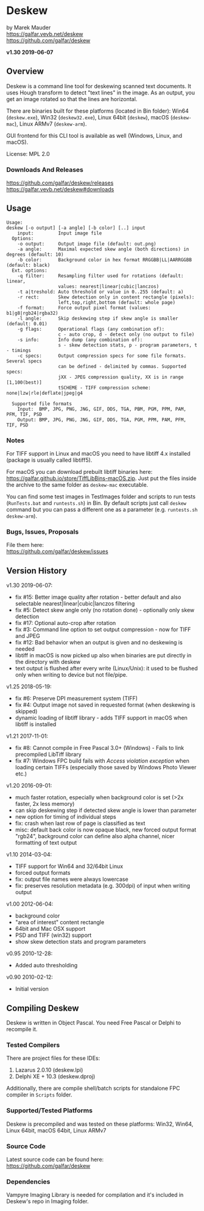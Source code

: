 Deskew
=======================

by Marek Mauder  
<https://galfar.vevb.net/deskew>  
<https://github.com/galfar/deskew>  


**v1.30 2019-06-07**


Overview
------------------------

Deskew is a command line tool for deskewing scanned text documents.
It uses Hough transform to detect "text lines" in the image. As an output, you
get an image rotated so that the lines are horizontal.

There are binaries built for these platforms (located in Bin folder):
Win64 (`deskew.exe`), Win32 (`deskew32.exe`), Linux 64bit (`deskew`), macOS (`deskew-mac`), Linux ARMv7 (`deskew-arm`).

GUI frontend for this CLI tool is available as well (Windows, Linux, and macOS).

License: MPL 2.0

### Downloads And Releases

<https://github.com/galfar/deskew/releases>  
<https://galfar.vevb.net/deskew#downloads>  

Usage
------------------------

```console
Usage:
deskew [-o output] [-a angle] [-b color] [..] input
    input:         Input image file
  Options:
    -o output:     Output image file (default: out.png)
    -a angle:      Maximal expected skew angle (both directions) in degrees (default: 10)
    -b color:      Background color in hex format RRGGBB|LL|AARRGGBB (default: black)
  Ext. options:
    -q filter:     Resampling filter used for rotations (default: linear,
                   values: nearest|linear|cubic|lanczos)
    -t a|treshold: Auto threshold or value in 0..255 (default: a)
    -r rect:       Skew detection only in content rectangle (pixels):
                   left,top,right,bottom (default: whole page)
    -f format:     Force output pixel format (values: b1|g8|rgb24|rgba32)
    -l angle:      Skip deskewing step if skew angle is smaller (default: 0.01)
    -g flags:      Operational flags (any combination of):
                   c - auto crop, d - detect only (no output to file)
    -s info:       Info dump (any combination of):
                   s - skew detection stats, p - program parameters, t - timings
    -c specs:      Output compression specs for some file formats. Several specs
                   can be defined - delimited by commas. Supported specs:
                   jXX - JPEG compression quality, XX is in range [1,100(best)]
                   tSCHEME - TIFF compression scheme: none|lzw|rle|deflate|jpeg|g4

  Supported file formats
    Input:  BMP, JPG, PNG, JNG, GIF, DDS, TGA, PBM, PGM, PPM, PAM, PFM, TIF, PSD
    Output: BMP, JPG, PNG, JNG, GIF, DDS, TGA, PGM, PPM, PAM, PFM, TIF, PSD
```

### Notes

For TIFF support in Linux and macOS you need to have libtiff 4.x installed (package is usually called libtiff5).

For macOS you can download prebuilt libtiff binaries here: <https://galfar.github.io/store/TiffLibBins-macOS.zip>. Just put the files inside the archive to the same folder as `deskew-mac` executable.

You can find some test images in TestImages folder and
scripts to run tests (`RunTests.bat` and `runtests.sh`) in Bin.
By default scripts just call `deskew` command but you can pass a different one as a parameter
(e.g. `runtests.sh deskew-arm`).

### Bugs, Issues, Proposals 

File them here:  
<https://github.com/galfar/deskew/issues>  


Version History
------------------------

v1.30 2019-06-07:

- fix #15: Better image quality after rotation - better default and also selectable nearest|linear|cubic|lanczos filtering
- fix #5: Detect skew angle only (no rotation done) - optionally only skew detection
- fix #17: Optional auto-crop after rotation
- fix #3: Command line option to set output compression - now for TIFF and JPEG
- fix #12: Bad behavior when an output is given and no deskewing is needed
- libtiff in macOS is now picked up also when binaries are put directly in the directory with deskew
- text output is flushed after every write (Linux/Unix): it used to be flushed only when writing to device but not file/pipe.

v1.25 2018-05-19:

- fix #6: Preserve DPI measurement system (TIFF)
- fix #4: Output image not saved in requested format (when deskewing is skipped)
- dynamic loading of libtiff library - adds TIFF support in macOS when libtiff is installed

v1.21 2017-11-01:

- fix #8: Cannot compile in Free Pascal 3.0+ (Windows) - Fails to link precompiled LibTiff library
- fix #7: Windows FPC build fails with *Access violation exception* when loading certain TIFFs (especially those saved by Windows Photo Viewer etc.)

v1.20 2016-09-01:

- much faster rotation, especially when background color is set (>2x faster, 2x less memory)
- can skip deskewing step if detected skew angle is lower than parameter
- new option for timing of individual steps
- fix: crash when last row of page is classified as text
- misc: default back color is now opaque black, new forced output format  "rgb24",  background color can define also alpha channel, nicer formatting of text output

v1.10 2014-03-04:

- TIFF support for Win64 and 32/64bit Linux
- forced output formats
- fix: output file names were always lowercase
- fix: preserves resolution metadata (e.g. 300dpi) of input when writing output

v1.00 2012-06-04:

- background color
- "area of interest" content rectangle
- 64bit and Mac OSX support
- PSD and TIFF (win32) support
- show skew detection stats and program parameters

v0.95 2010-12-28:

- Added auto thresholding

v0.90 2010-02-12:

- Initial version


Compiling Deskew
------------------------

Deskew is written in Object Pascal. You need Free Pascal or Delphi to recompile it.

### Tested Compilers

There are project files for these IDEs:

  1. Lazarus 2.0.10 (deskew.lpi)
  2. Delphi XE + 10.3 (deskew.dproj)

Additionally, there are compile shell/batch scripts for standalone FPC compiler in `Scripts` folder.

### Supported/Tested Platforms

Deskew is precompiled and was tested on these platforms:
Win32, Win64, Linux 64bit, macOS 64bit, Linux ARMv7

### Source Code

Latest source code can be found here:  
<https://github.com/galfar/deskew>  

### Dependencies

Vampyre Imaging Library is needed for compilation and it's included in Deskew's repo in Imaging folder.
